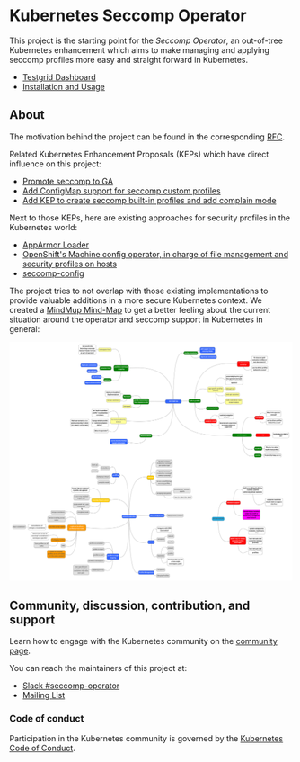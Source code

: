 # Kubernetes Seccomp Operator

This project is the starting point for the _Seccomp Operator_, an out-of-tree
Kubernetes enhancement which aims to make managing and applying seccomp profiles
more easy and straight forward in Kubernetes.

- [Testgrid Dashboard](https://testgrid.k8s.io/sig-node-seccomp-operator)
- [Installation and Usage](installation-usage.md)

## About

The motivation behind the project can be found in the corresponding [RFC][0].

[0]: RFC.md

Related Kubernetes Enhancement Proposals (KEPs) which have direct influence on
this project:

- [Promote seccomp to GA][1]
- [Add ConfigMap support for seccomp custom profiles][2]
- [Add KEP to create seccomp built-in profiles and add complain mode][3]

Next to those KEPs, here are existing approaches for security profiles in
the Kubernetes world:

- [AppArmor Loader][4]
- [OpenShift's Machine config operator, in charge of file management and security profiles on hosts][5]
- [seccomp-config][6]

[1]: https://github.com/kubernetes/enhancements/pull/1148
[2]: https://github.com/kubernetes/enhancements/pull/1269
[3]: https://github.com/kubernetes/enhancements/pull/1257
[4]: https://github.com/kubernetes/kubernetes/tree/c30da3839c8e13fdff59ef5115e982362b2c90ed/test/images/apparmor-loader
[5]: https://github.com/openshift/machine-config-operator/tree/master/docs
[6]: https://github.com/UKHomeOffice/seccomp-config

The project tries to not overlap with those existing implementations to provide
valuable additions in a more secure Kubernetes context. We created a [MindMup
Mind-Map][7] to get a better feeling about the current situation around the
operator and seccomp support in Kubernetes in general:

![mind-map](.github/mindmap.svg)

[7]: https://app.mindmup.com

## Community, discussion, contribution, and support

Learn how to engage with the Kubernetes community on the [community
page](http://kubernetes.io/community/).

You can reach the maintainers of this project at:

- [Slack #seccomp-operator](https://app.slack.com/client/T09NY5SBT/C013FQNB0A2)
- [Mailing List](https://groups.google.com/forum/#!forum/kubernetes-dev)

### Code of conduct

Participation in the Kubernetes community is governed by the [Kubernetes Code of
Conduct](code-of-conduct.md).

[owners]: https://git.k8s.io/community/contributors/guide/owners.md
[creative commons 4.0]: https://git.k8s.io/website/LICENSE
